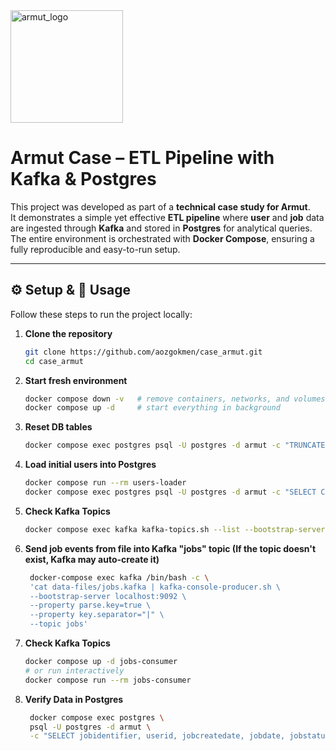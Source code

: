 <img width="180" alt="armut_logo" src="https://github.com/user-attachments/assets/94106cdb-7c90-4609-aea2-e4bd2fbe4c35" />

# Armut Case – ETL Pipeline with Kafka & Postgres

This project was developed as part of a **technical case study for Armut**.  
It demonstrates a simple yet effective **ETL pipeline** where **user** and **job** data are ingested through **Kafka** and stored in **Postgres** for analytical queries.  
The entire environment is orchestrated with **Docker Compose**, ensuring a fully reproducible and easy-to-run setup.

---

## ⚙️ Setup & 🚀 Usage

Follow these steps to run the project locally:

1. **Clone the repository**
   ```bash
   git clone https://github.com/aozgokmen/case_armut.git
   cd case_armut
   ```
2. **Start fresh environment**
   ```bash
   docker compose down -v   # remove containers, networks, and volumes
   docker compose up -d     # start everything in background
    ```
3. **Reset DB tables**
   ```bash
   docker compose exec postgres psql -U postgres -d armut -c "TRUNCATE jobs, users;"
   ```
4. **Load initial users into Postgres**
    ```bash
    docker compose run --rm users-loader
    docker compose exec postgres psql -U postgres -d armut -c "SELECT COUNT(*) FROM users;"
    ```

6. **Check Kafka Topics**
   ```bash
   docker compose exec kafka kafka-topics.sh --list --bootstrap-server kafka:9092
   ```
7. **Send job events from file into Kafka "jobs" topic (If the topic doesn't exist, Kafka may auto-create it)**
   ```bash
    docker-compose exec kafka /bin/bash -c \
    'cat data-files/jobs.kafka | kafka-console-producer.sh \
    --bootstrap-server localhost:9092 \
    --property parse.key=true \
    --property key.separator="|" \
    --topic jobs'
    ```
8. **Check Kafka Topics**
   ```bash
   docker compose up -d jobs-consumer
   # or run interactively
   docker compose run --rm jobs-consumer
   ```
8. **Verify Data in Postgres**
   ```bash
    docker compose exec postgres \
    psql -U postgres -d armut \
    -c "SELECT jobidentifier, userid, jobcreatedate, jobdate, jobstatus, location, revenue, servicename FROM jobs ORDER BY jobidentifier DESC LIMIT 5;"
   ```
